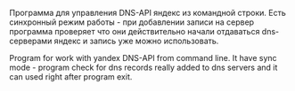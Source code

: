 Программа для управления DNS-API яндекс из командной строки.
Есть синхронный режим работы - при добавлении записи на сервер программа проверяет что они действительно начали отдаваться
dns-серверами яндекс и запись уже можно использовать.

Program for work with yandex DNS-API from command line.
It have sync mode - program check for dns records really added to dns servers and it can used right after program exit.
